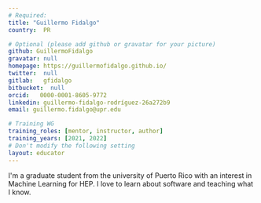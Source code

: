 ```yaml
---
# Required:
title: "Guillermo Fidalgo"      
country:  PR              

# Optional (please add github or gravatar for your picture)
github: GuillermoFidalgo      
gravatar: null    
homepage: https://guillermofidalgo.github.io/    
twitter:  null    
gitlab:   gfidalgo    
bitbucket:  null  
orcid:   0000-0001-8605-9772       
linkedin: guillermo-fidalgo-rodríguez-26a272b9    
email: guillermo.fidalgo@upr.edu

# Training WG
training_roles: [mentor, instructor, author]               
training_years: [2021, 2022]             
# Don't modify the following setting
layout: educator
---
```


<!-- Optional: Write something about yourself below the '- - >'.
You can use Markdown syntax to style this page.
-->

I'm a graduate student from the university of Puerto Rico with an interest in Machine Learning for HEP.
I love to learn about software and teaching what I know.

